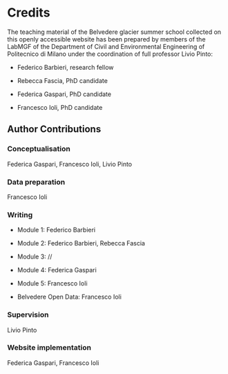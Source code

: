 # Credits

The teaching material of the Belvedere glacier summer school collected on this openly accessible website has been prepared by members of the LabMGF of the Department of Civil and Environmental Engineering of Politecnico di Milano under the coordination of full professor Livio Pinto:

* Federico Barbieri, research fellow

* Rebecca Fascia, PhD candidate

* Federica Gaspari, PhD candidate

* Francesco Ioli, PhD candidate


## Author Contributions

### Conceptualisation

Federica Gaspari, Francesco Ioli, Livio Pinto

### Data preparation

Francesco Ioli

### Writing

* Module 1: Federico Barbieri

* Module 2: Federico Barbieri, Rebecca Fascia

* Module 3: //

* Module 4: Federica Gaspari

* Module 5: Francesco Ioli

* Belvedere Open Data: Francesco Ioli

### Supervision

Livio Pinto

### Website implementation

Federica Gaspari, Francesco Ioli